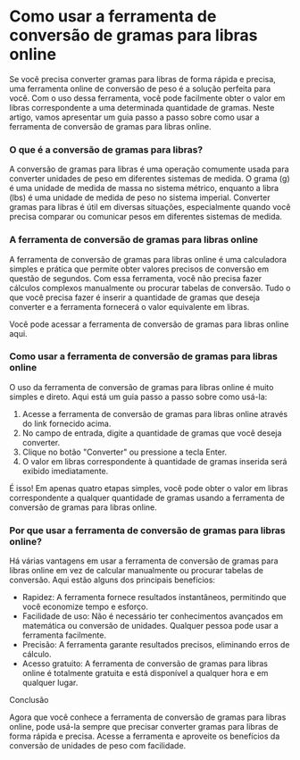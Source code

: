 Como usar a ferramenta de conversão de gramas para libras online
================================================================

Se você precisa converter gramas para libras de forma rápida e precisa, uma ferramenta online de conversão de peso é a solução perfeita para você. Com o uso dessa ferramenta, você pode facilmente obter o valor em libras correspondente a uma determinada quantidade de gramas. Neste artigo, vamos apresentar um guia passo a passo sobre como usar a ferramenta de conversão de gramas para libras online.

### O que é a conversão de gramas para libras?

A conversão de gramas para libras é uma operação comumente usada para converter unidades de peso em diferentes sistemas de medida. O grama (g) é uma unidade de medida de massa no sistema métrico, enquanto a libra (lbs) é uma unidade de medida de peso no sistema imperial. Converter gramas para libras é útil em diversas situações, especialmente quando você precisa comparar ou comunicar pesos em diferentes sistemas de medida.

### A ferramenta de conversão de gramas para libras online

A ferramenta de conversão de gramas para libras online é uma calculadora simples e prática que permite obter valores precisos de conversão em questão de segundos. Com essa ferramenta, você não precisa fazer cálculos complexos manualmente ou procurar tabelas de conversão. Tudo o que você precisa fazer é inserir a quantidade de gramas que deseja converter e a ferramenta fornecerá o valor equivalente em libras.

Você pode acessar a ferramenta de conversão de gramas para libras online aqui.

### Como usar a ferramenta de conversão de gramas para libras online

O uso da ferramenta de conversão de gramas para libras online é muito simples e direto. Aqui está um guia passo a passo sobre como usá-la:

1. Acesse a ferramenta de conversão de gramas para libras online através do link fornecido acima.
2. No campo de entrada, digite a quantidade de gramas que você deseja converter.
3. Clique no botão "Converter" ou pressione a tecla Enter.
4. O valor em libras correspondente à quantidade de gramas inserida será exibido imediatamente.

É isso! Em apenas quatro etapas simples, você pode obter o valor em libras correspondente a qualquer quantidade de gramas usando a ferramenta de conversão de gramas para libras online.

### Por que usar a ferramenta de conversão de gramas para libras online?

Há várias vantagens em usar a ferramenta de conversão de gramas para libras online em vez de calcular manualmente ou procurar tabelas de conversão. Aqui estão alguns dos principais benefícios:

- Rapidez: A ferramenta fornece resultados instantâneos, permitindo que você economize tempo e esforço.
- Facilidade de uso: Não é necessário ter conhecimentos avançados em matemática ou conversão de unidades. Qualquer pessoa pode usar a ferramenta facilmente.
- Precisão: A ferramenta garante resultados precisos, eliminando erros de cálculo.
- Acesso gratuito: A ferramenta de conversão de gramas para libras online é totalmente gratuita e está disponível a qualquer hora e em qualquer lugar.

Conclusão

Agora que você conhece a ferramenta de conversão de gramas para libras online, pode usá-la sempre que precisar converter gramas para libras de forma rápida e precisa. Acesse a ferramenta e aproveite os benefícios da conversão de unidades de peso com facilidade.
